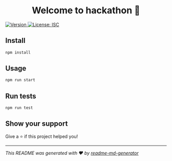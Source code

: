<h1 align="center">Welcome to hackathon 👋</h1>
<p>
  <a href="https://www.npmjs.com/package/hackathon" target="_blank">
    <img alt="Version" src="https://img.shields.io/npm/v/hackathon.svg">
  </a>
  <a href="#" target="_blank">
    <img alt="License: ISC" src="https://img.shields.io/badge/License-ISC-yellow.svg" />
  </a>
</p>

## Install

```sh
npm install
```

## Usage

```sh
npm run start
```

## Run tests

```sh
npm run test
```

## Show your support

Give a ⭐️ if this project helped you!

***
_This README was generated with ❤️ by [readme-md-generator](https://github.com/kefranabg/readme-md-generator)_
